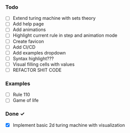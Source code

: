 ### Todo

- [ ] Extend turing machine with sets theory  
- [ ] Add help page 
- [ ] Add animations
- [ ] Highlight current rule in step and animation mode
- [ ] Create favicon
- [ ] Add CI/CD
- [ ] Add examples dropdown
- [ ] Syntax highlight???
- [ ] Visual filling cells with values
- [ ] REFACTOR SHIT CODE

### Examples
- [ ] Rule 110
- [ ] Game of life

### Done ✓

- [x] Implement basic 2d turing machine with visualization 